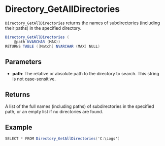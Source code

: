 # Directory_GetAllDirectories

`Directory_GetAllDirectories` returns the names of subdirectories (including their paths) in the specified directory.

```csharp
Directory_GetAllDirectories (
	@path NVARCHAR (MAX))
RETURNS TABLE ([Match] NVARCHAR (MAX) NULL)
```

## Parameters

 - **path**: The relative or absolute path to the directory to search. This string is not case-sensitive.

## Returns

A list of the full names (including paths) of subdirectories in the specified path, or an empty list if no directories are found.

## Example

```csharp
SELECT * FROM Directory_GetAllDirectories('C:\Logs')
```
